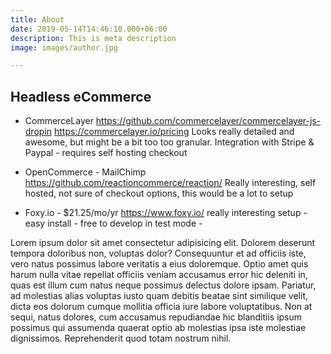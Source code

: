 ```yaml
---
title: About
date: 2019-05-14T14:46:10.000+06:00
description: This is meta description
image: images/author.jpg

---
```

## Headless eCommerce

- CommerceLayer
https://github.com/commercelayer/commercelayer-js-dropin
https://commercelayer.io/pricing 
Looks really detailed and awesome, but might be a bit too too granular.
Integration with Stripe & Paypal - requires self hosting checkout

- OpenCommerce - MailChimp
https://github.com/reactioncommerce/reaction/
Really interesting, self hosted, not sure of checkout options, this would be a lot to setup

- Foxy.io - $21.25/mo/yr
https://www.foxy.io/ 
really interesting setup - easy install - free to develop in test mode - 



Lorem ipsum dolor sit amet consectetur adipisicing elit. Dolorem deserunt tempora doloribus non, voluptas
dolor? Consequuntur et ad officiis iste, vero natus possimus labore veritatis a eius doloremque. Optio amet
quis harum nulla vitae repellat officiis veniam accusamus error hic deleniti in, quas est illum cum natus
neque possimus delectus dolore ipsam. Pariatur, ad molestias alias voluptas iusto quam debitis beatae sint
similique velit, dicta eos dolorum cumque mollitia officia iure labore voluptatibus. Non at sequi, natus
dolores, cum accusamus repudiandae hic blanditiis ipsum possimus qui assumenda quaerat optio ab molestias ipsa
iste molestiae dignissimos. Reprehenderit quod totam nostrum nihil.